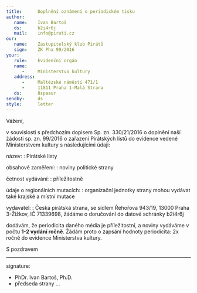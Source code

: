 ```yaml
---
title:      Doplnění oznámení o periodickém tisku
author:
   name:    Ivan Bartoš
   ds:      b2i4r6j
   mail:    info@pirati.cz
our:
   name:    Zastupitelský klub Pirátů
   sign:    ZK Pha 99/2016
your:
   role:    Evidenční orgán
   name:    
      -     Ministerstvo kultury
   address:
      -     Maltézské náměstí 471/1
      -     11811 Praha 1-Malá Strana
   ds:      8spaaur
sendby:     ds
style:      letter
---
```


Vážení,

v souvislosti s předchozím dopisem Sp. zn. 330/21/2016 o doplnění naší žádosti sp. zn. 99/2016 o zařazení Pirátských listů do evidence vedené Ministerstvem kultury s následujícími údaji: 

název: 
:   Pirátské listy

obsahové zaměření:
:   noviny politické strany

četnost vydávání:
:   příležitostně

údaje o regionálních mutacích:
:   organizační jednotky strany mohou vydávat také krajské a místní mutace

vydavatel:
:   Česká pirátská strana, se sídlem Řehořova 943/19, 13000 Praha 3-Žižkov, IČ 71339698, žádáme o doručování do datové schránky b2i4r6j

dodávám, že periodicita daného média je příležitostní, a noviny vydáváme v počtu **1-2 vydání ročně**. Žádám proto o zapsání hodnoty periodicita: 2x ročně do evidence Ministerstva kultury.

S pozdravem

---
signature:
  - PhDr. Ivan Bartoš, Ph.D.
  - předseda strany
...
